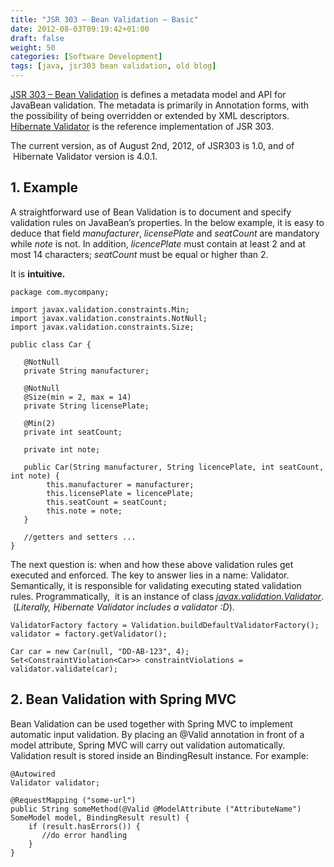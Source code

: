 ```yaml
---
title: "JSR 303 – Bean Validation – Basic"
date: 2012-08-03T09:19:42+01:00
draft: false
weight: 50
categories: [Software Development]
tags: [java, jsr303 bean validation, old blog]
---
```

[JSR 303 – Bean Validation](http://jcp.org/en/jsr/detail?id=303) is defines a metadata model and API for JavaBean validation. The metadata is primarily in Annotation forms, with the possibility of being overridden or extended by XML descriptors. [Hibernate Validator](http://www.hibernate.org/subprojects/validator.html) is the reference implementation of JSR 303.

The current version, as of August 2nd, 2012, of JSR303 is 1.0, and of  Hibernate Validator version is 4.0.1.

## 1\. Example

A straightforward use of Bean Validation is to document and specify validation rules on JavaBean’s properties. In the below example, it is easy to deduce that field _manufacturer_, _licensePlate_ and _seatCount_ are mandatory while _note_ is not. In addition, _licencePlate_ must contain at least 2 and at most 14 characters; _seatCount_ must be equal or higher than 2.

It is **intuitive.**

```
package com.mycompany;
 
import javax.validation.constraints.Min;
import javax.validation.constraints.NotNull;
import javax.validation.constraints.Size;
 
public class Car {
 
   @NotNull
   private String manufacturer;
 
   @NotNull
   @Size(min = 2, max = 14)
   private String licensePlate;
 
   @Min(2)
   private int seatCount;
 
   private int note;
 
   public Car(String manufacturer, String licencePlate, int seatCount, int note) {
        this.manufacturer = manufacturer;
        this.licensePlate = licencePlate;
        this.seatCount = seatCount;
        this.note = note;
   }
 
   //getters and setters ...
}
```

The next question is: when and how these above validation rules get executed and enforced. The key to answer lies in a name: Validator. Semantically, it is responsible for validating executing stated validation rules. Programmatically,  it is an instance of class [_javax.validation.Validator_](http://docs.oracle.com/javaee/6/api/javax/validation/Validator.html).  (_Literally, Hibernate Validator includes a validator :D_).

```
ValidatorFactory factory = Validation.buildDefaultValidatorFactory();
validator = factory.getValidator();
 
Car car = new Car(null, "DD-AB-123", 4);
Set<ConstraintViolation<Car>> constraintViolations = validator.validate(car);
```

## 2\. Bean Validation with Spring MVC

Bean Validation can be used together with Spring MVC to implement automatic input validation. By placing an @Valid annotation in front of a model attribute, Spring MVC will carry out validation automatically. Validation result is stored inside an BindingResult instance. For example:

```
@Autowired
Validator validator;
 
@RequestMapping ("some-url")
public String someMethod(@Valid @ModelAttribute ("AttributeName") SomeModel model, BindingResult result) {
    if (result.hasErrors()) {
       //do error handling
    }
}
```